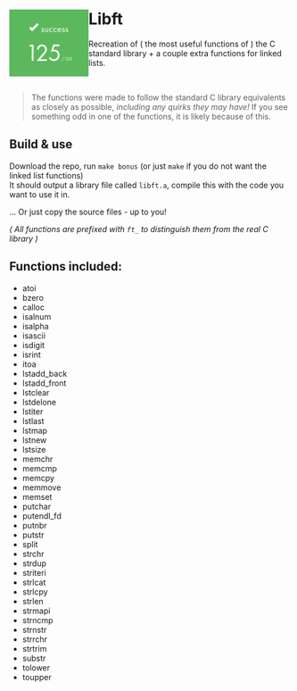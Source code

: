 # Libft <img align="left" src="https://github.com/susikohmelo/libft/blob/main/readme_files/score.png" height="120"/>
Recreation of ( the most useful functions of ) the C standard library + a couple extra functions for linked lists.

<br/>

> The functions were made to follow the standard C library equivalents as closely as possible, *including any quirks they may have!* If you see something odd in one of the functions, it is likely because of this.

## Build & use
Download the repo, run `make bonus` (or just `make` if you do not want the linked list functions)<br/>
It should output a library file called `libft.a`, compile this with the code you want to use it in.

... Or just copy the source files - up to you!

*( All functions are prefixed with `ft_` to distinguish them from the real C library )*
## Functions included:

* atoi
* bzero
* calloc
* isalnum
* isalpha
* isascii
* isdigit
* isrint
* itoa
* lstadd_back
* lstadd_front
* lstclear
* lstdelone
* lstiter
* lstlast
* lstmap
* lstnew
* lstsize
* memchr
* memcmp
* memcpy
* memmove
* memset
* putchar
* putendl_fd
* putnbr
* putstr
* split
* strchr
* strdup
* striteri
* strlcat
* strlcpy
* strlen
* strmapi
* strncmp
* strnstr
* strrchr
* strtrim
* substr
* tolower
* toupper
